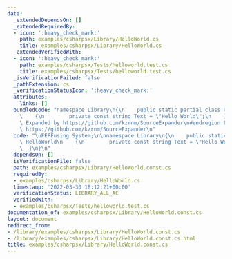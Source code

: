 ```yaml
---
data:
  _extendedDependsOn: []
  _extendedRequiredBy:
  - icon: ':heavy_check_mark:'
    path: examples/csharpsx/Library/HelloWorld.cs
    title: examples/csharpsx/Library/HelloWorld.cs
  _extendedVerifiedWith:
  - icon: ':heavy_check_mark:'
    path: examples/csharpsx/Tests/helloworld.test.cs
    title: examples/csharpsx/Tests/helloworld.test.cs
  _isVerificationFailed: false
  _pathExtension: cs
  _verificationStatusIcon: ':heavy_check_mark:'
  attributes:
    links: []
  bundledCode: "namespace Library\n{\n    public static partial class HelloWorld\n\
    \    {\n        private const string Text = \"Hello World\";\n    }\n}\n#region\
    \ Expanded by https://github.com/kzrnm/SourceExpander\n#endregion Expanded by\
    \ https://github.com/kzrnm/SourceExpander\n"
  code: "\uFEFFusing System;\n\nnamespace Library\n{\n    public static partial class\
    \ HelloWorld\n    {\n        private const string Text = \"Hello World\";\n  \
    \  }\n}\n"
  dependsOn: []
  isVerificationFile: false
  path: examples/csharpsx/Library/HelloWorld.const.cs
  requiredBy:
  - examples/csharpsx/Library/HelloWorld.cs
  timestamp: '2022-03-30 18:12:21+00:00'
  verificationStatus: LIBRARY_ALL_AC
  verifiedWith:
  - examples/csharpsx/Tests/helloworld.test.cs
documentation_of: examples/csharpsx/Library/HelloWorld.const.cs
layout: document
redirect_from:
- /library/examples/csharpsx/Library/HelloWorld.const.cs
- /library/examples/csharpsx/Library/HelloWorld.const.cs.html
title: examples/csharpsx/Library/HelloWorld.const.cs
---
```

